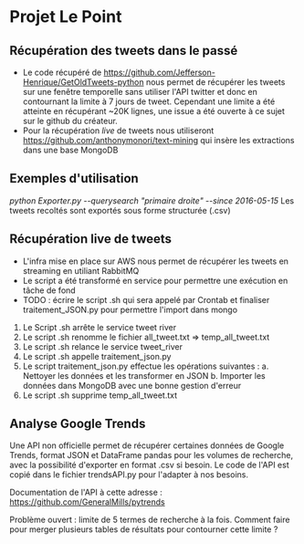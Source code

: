 # Projet Le Point 
## Récupération des tweets dans le passé
* Le code récupéré de https://github.com/Jefferson-Henrique/GetOldTweets-python nous permet de récupérer les tweets sur une fenêtre temporelle sans utiliser l'API twitter et donc en contournant la limite à 7 jours de tweet. Cependant une limite a été atteinte en récupérant ~20K lignes, une issue a été ouverte à ce sujet sur le github du créateur.
* Pour la récupération _live_ de tweets nous utiliseront https://github.com/anthonymonori/text-mining qui insère les extractions dans une base MongoDB

## Exemples d'utilisation

_python Exporter.py --querysearch "primaire droite" --since 2016-05-15_
Les tweets recoltés sont exportés sous forme structurée (.csv)


## Récupération live de tweets
* L'infra mise en place sur AWS nous permet de récupérer les tweets en streaming en utiliant  RabbitMQ
* Le script a été transformé en service pour permettre une exécution en tâche de fond
* TODO : écrire le script .sh qui sera appelé par Crontab et finaliser traitement_JSON.py pour permettre l'import dans mongo
1. Le Script .sh arrête le service tweet river
2. Le script .sh renomme le fichier all_tweet.txt => temp_all_tweet.txt
4. Le script .sh relance le service tweet_river
3. Le script .sh appelle traitement_json.py
4. Le script traitement_json.py effectue les opérations suivantes :
a. Nettoyer les données et les transformer en JSON
b. Importer les données dans MongoDB avec une bonne gestion d'erreur
5. Le script .sh supprime temp_all_tweet.txt


## Analyse Google Trends
Une API non officielle permet de récupérer certaines données de Google Trends, format JSON et DataFrame pandas pour les volumes de recherche, avec la possibilité d'exporter en format .csv si besoin.
Le code de l'API est copié dans le fichier trendsAPI.py pour l'adapter à nos besoins.

Documentation de l'API à cette adresse : https://github.com/GeneralMills/pytrends

Problème ouvert : limite de 5 termes de recherche à la fois. Comment faire pour merger plusieurs tables de résultats pour contourner cette limite ? 
